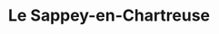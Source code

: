 ---
title: Le Sappey-en-Chartreuse
url: /le-sappey-en-chartreuse/
latitude: 45.261
longitude: 5.777
---